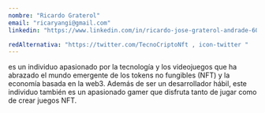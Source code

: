 ```yaml
---
nombre: "Ricardo Graterol"
email: "ricaryangi@gmail.com"
linkedin: "https://www.linkedin.com/in/ricardo-jose-graterol-andrade-60b98725b/"

redAlternativa: "https://twitter.com/TecnoCriptoNft , icon-twitter "
---
```


es un individuo apasionado por la tecnología y los videojuegos que ha abrazado el mundo emergente de los tokens no fungibles (NFT) y la economía basada en la web3. Además de ser un desarrollador hábil, este individuo también es un apasionado gamer que disfruta tanto de jugar como de crear juegos NFT.

